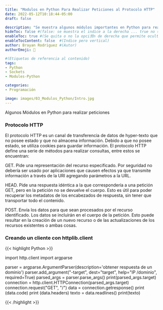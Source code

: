 ```yaml
---
title: "Modulos en Python Para Realizar Peticiones al Protocolo HTTP"
date: 2022-05-12T10:18:44-05:00
draft: false

description: "Se muestra algunos módulos importantes en Python para realizar peticiones"
hideToc: false #(false: se muestra el indice a la derecha ... true no se muestra)
enableToc: true #(Se quita o no la opci贸n de derecha que permite ocultar o no)
enableTocContent: false  #(Indice pero vertical)
author: Brayan Rodriguez #(Autor)
authorEmoji: 👺

#(Etiquetas de referencia al contenido)
tags:
- Python
- Sockets
- Modules-Python

categories:
- Programación

image: images/03_Modulos_Python/Intro.jpg
---
```


Algunos Módulos en Python para realizar peticiones 

###  Protocolo HTTP 

El protocolo HTTP es un canal de transferencia de datos de hyper-texto que no posee estado y que no almacena información. Debido a que no posee estado, se utiliza cookies para guardar información. 
El protocolo HTTP define una serie de métodos para realizar consultas, entre estos se encuentran: 

GET. Pide una representación del recurso especificado. Por seguridad no debería ser usado por aplicaciones que causen efectos ya que transmite información a través de la URI agregando parámetros a la URL.

HEAD. Pide una respuesta idéntica a la que correspondería a una petición GET, pero en la petición no se devuelve el cuerpo. Esto es útil para poder recuperar los metadatos de los encabezados de respuesta, sin tener que transportar todo el contenido.

POST. Envía los datos para que sean procesados por el recurso identificado. Los datos se incluirán en el cuerpo de la petición. Esto puede resultar en la creación de un nuevo recurso o de las actualizaciones de los recursos existentes o ambas cosas.

### Creando un cliente con httplib.client

{{< highlight Python >}}

import http.client
import argparse

parser = argparse.ArgumentParser(description='obtener respuesta de un dominio')
parser.add_argument("-target", dest="target", help="IP /dominio", required=True)
parsed_args = parser.parse_args()
print(parsed_args.target)
connection = http.client.HTTPConnection(parsed_args.target)
connection.request("GET", "/")
data = connection.getresponse()
print (data.code)
print (data.headers)
texto = data.readlines()
print(texto)

{{< /highlight >}} 